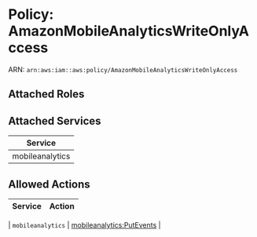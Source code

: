# Policy: AmazonMobileAnalyticsWriteOnlyAccess

ARN: `arn:aws:iam::aws:policy/AmazonMobileAnalyticsWriteOnlyAccess`

## Attached Roles

## Attached Services

| Service |
|---------|
| mobileanalytics |

## Allowed Actions

| Service | Action |
|:-------:|--------|

| `mobileanalytics` | [mobileanalytics:PutEvents](../actions.md#mobileanalytics:putevents) |
